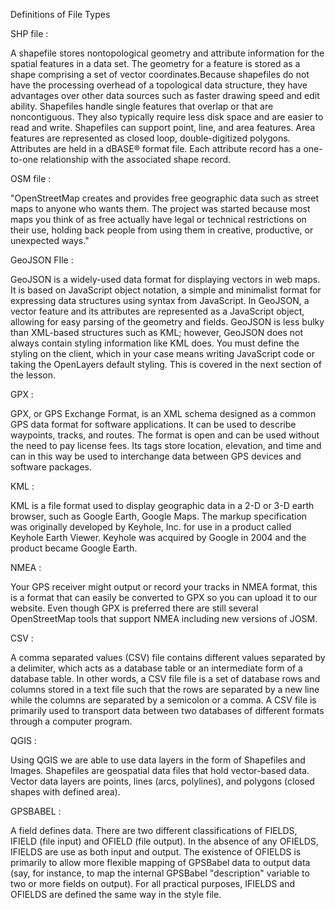 Definitions of File Types 




SHP file  :   

A shapefile stores nontopological geometry and attribute information for the spatial
features in a data set. The geometry for a feature is stored as a shape comprising a set of
vector coordinates.Because shapefiles do not have the processing overhead of a topological data structure,
they have advantages over other data sources such as faster drawing speed and edit
ability. Shapefiles handle single features that overlap or that are noncontiguous. They
also typically require less disk space and are easier to read and write.
Shapefiles can support point, line, and area features. Area features are represented as
closed loop, double-digitized polygons. Attributes are held in a dBASE® format file.
Each attribute record has a one-to-one relationship with the associated shape record.


OSM file  : 


"OpenStreetMap creates and provides free geographic data such as street maps to anyone who wants them. The project was started because most maps you think of as free actually have legal or technical restrictions on their use, holding back people from using them in creative, productive, or unexpected ways."

GeoJSON FIle : 

GeoJSON is a widely-used data format for displaying vectors in web maps. It is based on JavaScript object notation,
a simple and minimalist format for expressing data structures using syntax from JavaScript. In GeoJSON,
a vector feature and its attributes are represented as a JavaScript object, allowing for easy parsing of the geometry and fields.
GeoJSON is less bulky than XML-based structures such as KML; however, GeoJSON does not always contain styling 
information like KML does. You must define the styling on the client, which in your case means writing JavaScript code or taking the OpenLayers default styling. This is covered in the next section of the lesson.

GPX      :  

GPX, or GPS Exchange Format, is an XML schema designed as a common GPS data format for software applications.
It can be used to describe waypoints, tracks, and routes. The format is open and can be used without the need to pay license fees. Its tags store location, elevation, and time and can in this way be used to interchange data between GPS devices and software packages.


KML      : 


KML is a file format used to display geographic data in a 2-D or 3-D earth browser, such as Google Earth, Google Maps. 
The markup specification was originally developed by Keyhole, Inc. for use in a product called Keyhole Earth Viewer. Keyhole was acquired by Google in 2004 and the product became Google Earth. 


NMEA     : 
 
 Your GPS receiver might output or record your tracks in NMEA format, this is a format that can easily be converted to GPX
 so you can upload it to our website. Even though GPX is preferred there are still several OpenStreetMap tools that support 
 NMEA including new versions of JOSM.
 
 
CSV       : 
 
A comma separated values (CSV) file contains different values separated by a delimiter, which acts as a database
 table or an intermediate form of a database table. In other words, a CSV file file is a set of database rows and columns stored in a text file such that the rows are separated by a new line while the columns are separated by a semicolon or a comma. A CSV file is primarily used to transport data between two databases of different formats through a computer program.
 
 
QGIS      : 

Using QGIS we are able to use data layers in the form of Shapefiles and Images. Shapefiles are geospatial 
data files that hold vector-based data. 
Vector data layers are points, lines (arcs, polylines), and polygons (closed shapes with defined area). 

GPSBABEL   :

A field defines data. There are two different classifications of FIELDS, IFIELD (file input) and OFIELD (file output).
 In the absence of any OFIELDS, IFIELDS are use as both input and output. 
 The existence of OFIELDS is primarily to allow more flexible mapping of GPSBabel data to
 output data (say, for instance, to map the internal GPSBabel "description" variable to two or more fields on output). 
 For all practical purposes, IFIELDS and OFIELDS are defined the same way in the style file.


